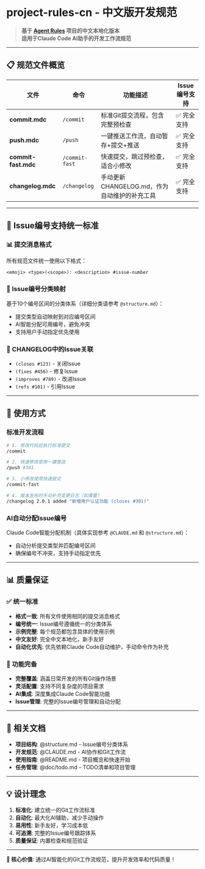 # project-rules-cn - 中文版开发规范

> **基于 [Agent Rules](https://github.com/steipete/agent-rules) 项目的中文本地化版本**  
> **适用于Claude Code AI助手的开发工作流规范**

---

## 📋 规范文件概览

| 文件 | 命令 | 功能描述 | Issue编号支持 |
|------|------|----------|---------------|
| **commit.mdc** | `/commit` | 标准Git提交流程，包含完整预检查 | ✅ 完全支持 |
| **push.mdc** | `/push` | 一键推送工作流，自动暂存+提交+推送 | ✅ 完全支持 |
| **commit-fast.mdc** | `/commit-fast` | 快速提交，跳过预检查，适合小修改 | ✅ 完全支持 |
| **changelog.mdc** | `/changelog` | 手动更新CHANGELOG.md，作为自动维护的补充工具 | ✅ 完全支持 |

---

## 🎯 Issue编号支持统一标准

### 📊 提交消息格式
所有规范文件统一使用以下格式：
```
<emoji> <type>(<scope>): <description> #issue-number
```

### 🎯 Issue编号分类映射
基于10个编号区间的分类体系（详细分类请参考 `@structure.md`）：
- 提交类型自动映射到对应编号区间
- AI智能分配可用编号，避免冲突
- 支持用户手动指定优先使用

### 📝 CHANGELOG中的Issue关联
- `(closes #123)` - 关闭Issue
- `(fixes #456)` - 修复Issue
- `(improves #789)` - 改进Issue
- `(refs #101)` - 引用Issue

---

## 🚀 使用方式

### 标准开发流程
```bash
# 1. 修改代码后执行标准提交
/commit

# 2. 快速修改使用一键推送
/push #301

# 3. 小修改使用快速提交
/commit-fast

# 4. 版本发布时手动补充变更日志（如需要）
/changelog 2.0.1 added "新增用户认证功能 (closes #301)"
```

### AI自动分配Issue编号
Claude Code智能分配机制（具体实现参考 `@CLAUDE.md` 和 `@structure.md`）：
- 自动分析提交类型并匹配编号区间
- 确保编号不冲突，支持手动指定优先

---

## 📊 质量保证

### ✅ 统一标准
- **格式一致**: 所有文件使用相同的提交消息格式
- **编号统一**: Issue编号遵循统一的分类体系
- **示例完整**: 每个规范都包含具体的使用示例
- **中文友好**: 完全中文本地化，新手友好
- **自动化优先**: 优先依赖Claude Code自动维护，手动命令作为补充

### 🎯 功能完备
- **完整覆盖**: 涵盖日常开发的所有Git操作场景
- **灵活配置**: 支持不同复杂度的项目需求
- **AI集成**: 深度集成Claude Code智能功能
- **Issue管理**: 完整的Issue编号管理和自动分配

---

## 🔗 相关文档

- **项目结构**: @structure.md - Issue编号分类体系
- **开发规范**: @CLAUDE.md - AI协作和Git工作流
- **使用指南**: @README.md - 项目概览和快速开始
- **任务管理**: @doc/todo.md - TODO清单和项目管理

---

## 💡 设计理念

1. **标准化**: 建立统一的Git工作流标准
2. **自动化**: 最大化AI辅助，减少手动操作
3. **易用性**: 新手友好，学习成本低
4. **可追溯**: 完整的Issue编号跟踪体系
5. **质量保证**: 内置检查和规范验证

---

**🎯 核心价值**: 通过AI智能化的Git工作流规范，提升开发效率和代码质量！